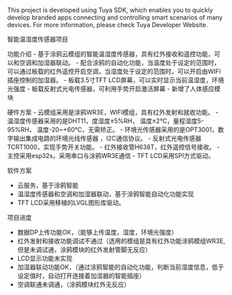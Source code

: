 This project is developed using Tuya SDK, which enables you to quickly develop branded apps connecting and controlling smart scenarios of many devices.
For more information, please check Tuya Developer Website.	

智能温湿度传感器项目
 
功能介绍
    - 基于涂鸦云模组的智能温湿度传感器，具有红外接收和遥控功能，可以和空调和加湿器联动。
    - 配合涂鸦的自动化功能，当温度处于设定的范围时，可以通过板载的红外遥控开启空调，当湿度处于设定的范围时，可以开启由WIFI插座控制的加湿器。
    - 板载3.5寸TFT LCD屏幕，可以实时显示当前温湿度，环境光强度
    - 板载反射式光电传感器，可利用手势开启激活屏幕
    - 新增了人体感应模块
 
硬件方案
    - 云模组采用是涂鸦WR3E，WIFI模组，具有红外发射和就收功能。
    - 温湿度传感器采用的是DHT11，度湿度±5%RH， 温度±2℃，量程湿度5-95%RH， 温度-20~+60℃，无需矫正。
    - 环境光传感器采用的是OPT3001，数字输出集成电路的环境光线传感器 ，I2C通信协议。
    - 反射式光电传感器TCRT1000，实现手势开关功能。
    - 红外接收管H638T，红外遥控信号接收。
    - 主控采用esp32s，采用串口与涂鸦WR3E通信
    - TFT LCD采用SPI方式驱动。
 
软件方案
  - 云服务，基于涂鸦智能
  - 温湿度传感器和空调和加湿器联动，基于涂鸦智能自动化功能实现
  - TFT LCD采用移植的LVGL图形库驱动。
 
项目进度
 - 数据DP上传功能OK，（能够上传温度，湿度，环境光强度）
 - 红外发射和接收功能调试不通过（选用的模组是具有红外功能涂鸦模组WR3E,但是未调试通，涂鸦模块的红外发射管脚无反应）
 - LCD显示功能未实现
 - 加湿器联动功能OK，（通过涂鸦智能的自动化功能，判断当前湿度信息，低于设定值时，自动打开连接着加湿器的智能插座）
 - 空调联通未调通，（涂鸦模块红外无反应）
